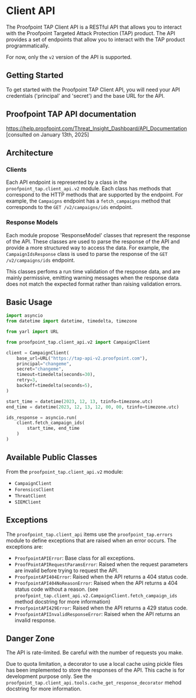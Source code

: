 # Client API

The Proofpoint TAP Client API is a RESTful API that allows you to interact with the Proofpoint Targeted Attack Protection (TAP) product. The API provides a set of endpoints that allow you to interact with the TAP product programmatically.

For now, only the `v2` version of the API is supported.


## Getting Started

To get started with the Proofpoint TAP Client API, you will need your API credentials ('principal' and 'secret') and the base URL for the API.

## Proofpoint TAP API documentation

https://help.proofpoint.com/Threat_Insight_Dashboard/API_Documentation [consulted on January 13th, 2025]

## Architecture

### Clients

Each API endpoint is represented by a class in the `proofpoint_tap.client_api.v2` module. Each class has methods that correspond to the HTTP methods that are supported by the endpoint. For example, the `Campaigns` endpoint has a `fetch_campaigns` method that corresponds to the `GET /v2/campaigns/ids` endpoint.

### Response Models

Each module propose 'ResponseModel' classes that represent the response of the API. These classes are used to parse the response of the API and provide a more structured way to access the data. For example, the `CampaignIdsResponse` class is used to parse the response of the `GET /v2/campaigns/ids` endpoint.

This classes perfoms a run time validation of the response data, and are mainly permissive, emitting warning messages when the response data does not match the expected format rather than raising validation errors.

## Basic Usage

```python
import asyncio
from datetime import datetime, timedelta, timezone

from yarl import URL

from proofpoint_tap.client_api.v2 import CampaignClient

client = CampaignClient(
    base_url=URL("https://tap-api-v2.proofpoint.com"),
    principal="changeme",
    secret="changeme",
    timeout=timedelta(seconds=30),
    retry=3,
    backoff=timedelta(seconds=5),
)

start_time = datetime(2023, 12, 13, tzinfo=timezone.utc)
end_time = datetime(2023, 12, 13, 12, 00, 00, tzinfo=timezone.utc)

ids_response = asyncio.run(
    client.fetch_campaign_ids(
        start_time, end_time
    )
)
```

## Available Public Classes

From the `proofpoint_tap.client_api.v2` module:

- `CampaignClient`
- `ForensicsClient`
- `ThreatClient`
- `SIEMClient`


## Exceptions

The `proofpoint_tap.client_api` items use the `proofpoint_tap.errors` module to define exceptions that are raised when an error occurs. The exceptions are:

- `ProofpointAPIError`: Base class for all exceptions.
- `ProofPointAPIRequestParamsError`: Raised when the request parameters are invalid before trying to request the API.
- `ProofpointAPI404Error`: Raised when the API returns a 404 status code.
- `ProofpointAPI404NoReasonError`: Raised when the API returns a 404 status code without a reason. (see `proofpoint_tap.client_api.v2.CampaignClient.fetch_campaign_ids` method docstring for more information)
- `ProofpointAPI429Error`: Raised when the API returns a 429 status code.
- `ProofpointAPIInvalidResponseError`: Raised when the API returns an invalid response.

## Danger Zone

The API is rate-limited. Be careful with the number of requests you make.

Due to quota limitation, a decorator to use a local cache using pickle files has been implemented to store the responses of the API. This cache is for development purpose only. See the `proofpoint_tap.client_api.tools.cache_get_response_decorator` mehod docstring for more information.
